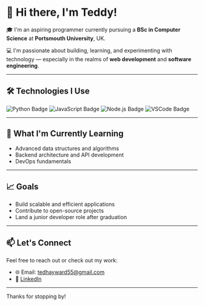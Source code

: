 # 👋 Hi there, I'm Teddy!

🎓 I'm an aspiring programmer currently pursuing a **BSc in Computer Science** at **Portsmouth University**, UK.

💻 I'm passionate about building, learning, and experimenting with technology — especially in the realms of **web development** and **software engineering**.

---

## 🛠️ Technologies I Use

<p align="left">
  <img src="https://img.shields.io/badge/Python-3776AB?style=for-the-badge&logo=python&logoColor=white" alt="Python Badge"/>
  <img src="https://img.shields.io/badge/JavaScript-F7DF1E?style=for-the-badge&logo=javascript&logoColor=black" alt="JavaScript Badge"/>
  <img src="https://img.shields.io/badge/Node.js-339933?style=for-the-badge&logo=nodedotjs&logoColor=white" alt="Node.js Badge"/>
  <img src="https://img.shields.io/badge/VS%20Code-007ACC?style=for-the-badge&logo=visual-studio-code&logoColor=white" alt="VSCode Badge"/>
</p>

---

## 🌱 What I'm Currently Learning
- Advanced data structures and algorithms  
- Backend architecture and API development  
- DevOps fundamentals

---

## 📈 Goals
- Build scalable and efficient applications  
- Contribute to open-source projects  
- Land a junior developer role after graduation

---

## 📫 Let's Connect

Feel free to reach out or check out my work:

- 🌐 Email: tedhayward55@gmail.com
- 💼 [LinkedIn](linkedin.com/in/edward-hayward-331800366/) 

---

Thanks for stopping by!

